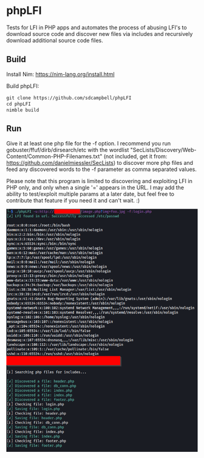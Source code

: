 # phpLFI
Tests for LFI in PHP apps and automates the process of abusing LFI's to download source code and discover new files via includes and recursively download additional source code files.

## Build

Install Nim: https://nim-lang.org/install.html

Build phpLFI:

 ```
 git clone https://github.com/sdcampbell/phpLFI
 cd phpLFI
 nimble build
 ```

## Run
Give it at least one php file for the -f option. I recommend you run gobuster/ffuf/dirb/dirsearch/etc with the wordlist "SecLists/Discovery/Web-Content/Common-PHP-Filenames.txt" (not included, get it from: https://github.com/danielmiessler/SecLists) to discover more php files and feed any discovered words to the -f parameter as comma separated values.

Please note that this program is limited to discovering and exploiting LFI in PHP only, and only when a single '=' appears in the URL. I may add the ability to test/exploit multiple params at a later date, but feel free to contribute that feature if you need it and can't wait. :)

![Screenshot](screenshot.png)
